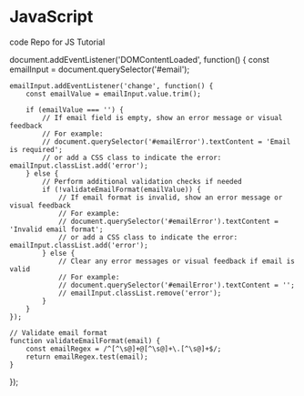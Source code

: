 # JavaScript
code Repo for JS Tutorial


document.addEventListener('DOMContentLoaded', function() {
    const emailInput = document.querySelector('#email');

    emailInput.addEventListener('change', function() {
        const emailValue = emailInput.value.trim();

        if (emailValue === '') {
            // If email field is empty, show an error message or visual feedback
            // For example:
            // document.querySelector('#emailError').textContent = 'Email is required';
            // or add a CSS class to indicate the error: emailInput.classList.add('error');
        } else {
            // Perform additional validation checks if needed
            if (!validateEmailFormat(emailValue)) {
                // If email format is invalid, show an error message or visual feedback
                // For example:
                // document.querySelector('#emailError').textContent = 'Invalid email format';
                // or add a CSS class to indicate the error: emailInput.classList.add('error');
            } else {
                // Clear any error messages or visual feedback if email is valid
                // For example:
                // document.querySelector('#emailError').textContent = '';
                // emailInput.classList.remove('error');
            }
        }
    });

    // Validate email format
    function validateEmailFormat(email) {
        const emailRegex = /^[^\s@]+@[^\s@]+\.[^\s@]+$/;
        return emailRegex.test(email);
    }
});